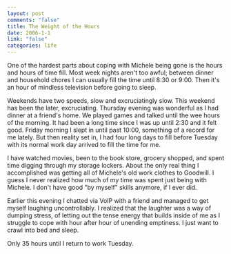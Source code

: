 ```yaml
--- 
layout: post
comments: "false"
title: The Weight of the Hours
date: 2006-1-1
link: "false"
categories: life
---
```

One of the hardest parts about coping with Michele being gone is the hours and hours of time fill. Most week nights aren't too awful; between dinner and household chores I can usually fill the time until 8:30 or 9:00. Then it's an hour of mindless television before going to sleep.

Weekends have two speeds, slow and excruciatingly slow. This weekend has been the later, excruciating. Thursday evening was wonderful as I had dinner at a friend's home. We played games and talked until the wee hours of the morning. It had been a long time since I was up until 2:30 and it felt good. Friday morning I slept in until past 10:00, something of a record for me lately. But then reality set in, I had four long days to fill before Tuesday with its normal work day arrived to fill the time for me.

I have watched movies, been to the book store, grocery shopped, and spent time digging through my storage lockers. About the only real thing I accomplished was getting all of Michele's old work clothes to Goodwill. I guess I never realized how much of my time was spent just being with Michele. I don't have good "by myself" skills anymore, if I ever did.

Earlier this evening I chatted via VoIP with a friend and managed to get myself laughing uncontrollably. I realized that the laughter was a way of dumping stress, of letting out the tense energy that builds inside of me as I struggle to cope with hour after hour of unending emptiness. I just want to crawl into bed and sleep.

Only 35 hours until I return to work Tuesday.
